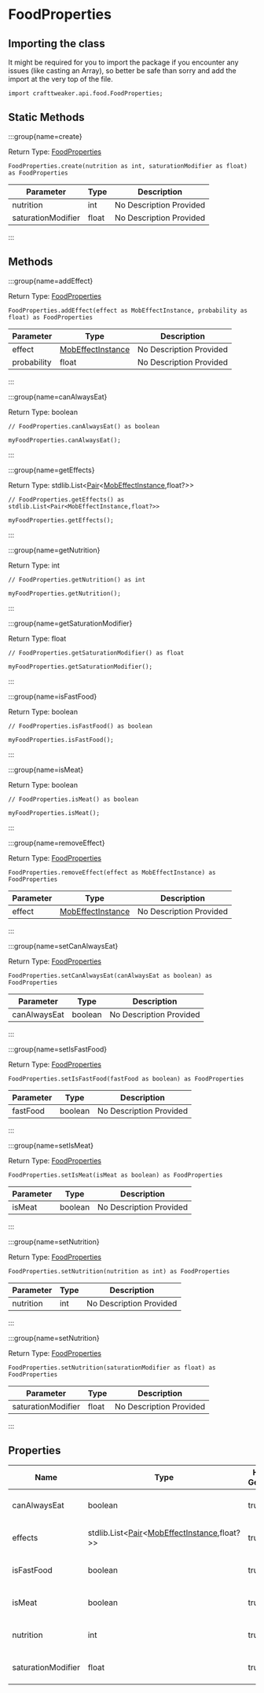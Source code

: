 # FoodProperties

## Importing the class

It might be required for you to import the package if you encounter any issues (like casting an Array), so better be safe than sorry and add the import at the very top of the file.
```zenscript
import crafttweaker.api.food.FoodProperties;
```


## Static Methods

:::group{name=create}

Return Type: [FoodProperties](/vanilla/api/food/FoodProperties)

```zenscript
FoodProperties.create(nutrition as int, saturationModifier as float) as FoodProperties
```

| Parameter          | Type  | Description             |
| ------------------ | ----- | ----------------------- |
| nutrition          | int   | No Description Provided |
| saturationModifier | float | No Description Provided |


:::

## Methods

:::group{name=addEffect}

Return Type: [FoodProperties](/vanilla/api/food/FoodProperties)

```zenscript
FoodProperties.addEffect(effect as MobEffectInstance, probability as float) as FoodProperties
```

| Parameter   | Type                                                              | Description             |
| ----------- | ----------------------------------------------------------------- | ----------------------- |
| effect      | [MobEffectInstance](/vanilla/api/entity/effect/MobEffectInstance) | No Description Provided |
| probability | float                                                             | No Description Provided |


:::

:::group{name=canAlwaysEat}

Return Type: boolean

```zenscript
// FoodProperties.canAlwaysEat() as boolean

myFoodProperties.canAlwaysEat();
```

:::

:::group{name=getEffects}

Return Type: stdlib.List&lt;[Pair](/vanilla/api/util/Pair)&lt;[MobEffectInstance](/vanilla/api/entity/effect/MobEffectInstance),float?&gt;&gt;

```zenscript
// FoodProperties.getEffects() as stdlib.List<Pair<MobEffectInstance,float?>>

myFoodProperties.getEffects();
```

:::

:::group{name=getNutrition}

Return Type: int

```zenscript
// FoodProperties.getNutrition() as int

myFoodProperties.getNutrition();
```

:::

:::group{name=getSaturationModifier}

Return Type: float

```zenscript
// FoodProperties.getSaturationModifier() as float

myFoodProperties.getSaturationModifier();
```

:::

:::group{name=isFastFood}

Return Type: boolean

```zenscript
// FoodProperties.isFastFood() as boolean

myFoodProperties.isFastFood();
```

:::

:::group{name=isMeat}

Return Type: boolean

```zenscript
// FoodProperties.isMeat() as boolean

myFoodProperties.isMeat();
```

:::

:::group{name=removeEffect}

Return Type: [FoodProperties](/vanilla/api/food/FoodProperties)

```zenscript
FoodProperties.removeEffect(effect as MobEffectInstance) as FoodProperties
```

| Parameter | Type                                                              | Description             |
| --------- | ----------------------------------------------------------------- | ----------------------- |
| effect    | [MobEffectInstance](/vanilla/api/entity/effect/MobEffectInstance) | No Description Provided |


:::

:::group{name=setCanAlwaysEat}

Return Type: [FoodProperties](/vanilla/api/food/FoodProperties)

```zenscript
FoodProperties.setCanAlwaysEat(canAlwaysEat as boolean) as FoodProperties
```

| Parameter    | Type    | Description             |
| ------------ | ------- | ----------------------- |
| canAlwaysEat | boolean | No Description Provided |


:::

:::group{name=setIsFastFood}

Return Type: [FoodProperties](/vanilla/api/food/FoodProperties)

```zenscript
FoodProperties.setIsFastFood(fastFood as boolean) as FoodProperties
```

| Parameter | Type    | Description             |
| --------- | ------- | ----------------------- |
| fastFood  | boolean | No Description Provided |


:::

:::group{name=setIsMeat}

Return Type: [FoodProperties](/vanilla/api/food/FoodProperties)

```zenscript
FoodProperties.setIsMeat(isMeat as boolean) as FoodProperties
```

| Parameter | Type    | Description             |
| --------- | ------- | ----------------------- |
| isMeat    | boolean | No Description Provided |


:::

:::group{name=setNutrition}

Return Type: [FoodProperties](/vanilla/api/food/FoodProperties)

```zenscript
FoodProperties.setNutrition(nutrition as int) as FoodProperties
```

| Parameter | Type | Description             |
| --------- | ---- | ----------------------- |
| nutrition | int  | No Description Provided |


:::

:::group{name=setNutrition}

Return Type: [FoodProperties](/vanilla/api/food/FoodProperties)

```zenscript
FoodProperties.setNutrition(saturationModifier as float) as FoodProperties
```

| Parameter          | Type  | Description             |
| ------------------ | ----- | ----------------------- |
| saturationModifier | float | No Description Provided |


:::


## Properties

| Name               | Type                                                                                                                                                      | Has Getter | Has Setter | Description             |
| ------------------ | --------------------------------------------------------------------------------------------------------------------------------------------------------- | ---------- | ---------- | ----------------------- |
| canAlwaysEat       | boolean                                                                                                                                                   | true       | true       | No Description Provided |
| effects            | stdlib.List&lt;[Pair](/vanilla/api/util/Pair)&lt;[MobEffectInstance](/vanilla/api/entity/effect/MobEffectInstance),float?&gt;&gt; | true       | false      | No Description Provided |
| isFastFood         | boolean                                                                                                                                                   | true       | true       | No Description Provided |
| isMeat             | boolean                                                                                                                                                   | true       | true       | No Description Provided |
| nutrition          | int                                                                                                                                                       | true       | true       | No Description Provided |
| saturationModifier | float                                                                                                                                                     | true       | true       | No Description Provided |

